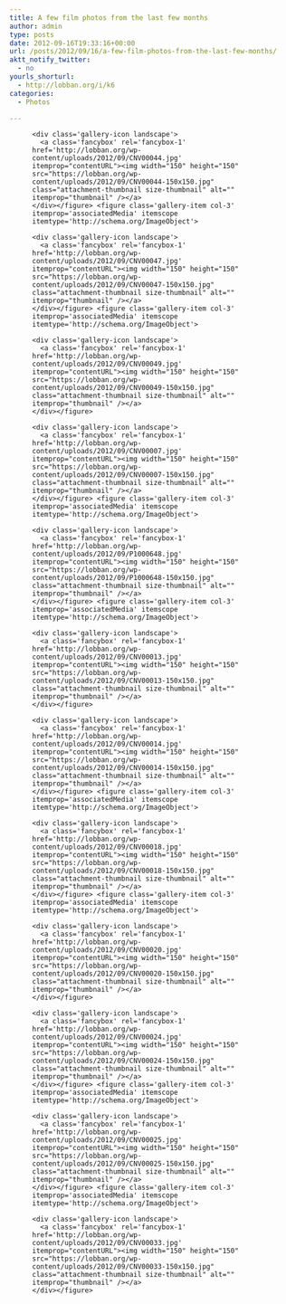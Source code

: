 ```yaml
---
title: A few film photos from the last few months
author: admin
type: posts
date: 2012-09-16T19:33:16+00:00
url: /posts/2012/09/16/a-few-film-photos-from-the-last-few-months/
aktt_notify_twitter:
  - no
yourls_shorturl:
  - http://lobban.org/i/k6
categories:
  - Photos

---
```

<div id='1469216775-1' class='gallery gallery-1469216775 gallery-columns-3 gallery-size-thumbnail' itemscope itemtype='http://schema.org/ImageGallery'>
  <div class='gallery-row gallery-col-3 gallery-clear'>
    <figure class='gallery-item col-3' itemprop='associatedMedia' itemscope itemtype='http://schema.org/ImageObject'> 
    
    <div class='gallery-icon landscape'>
      <a class='fancybox' rel='fancybox-1' href='http://lobban.org/wp-content/uploads/2012/09/CNV00044.jpg' itemprop="contentURL"><img width="150" height="150" src="https://lobban.org/wp-content/uploads/2012/09/CNV00044-150x150.jpg" class="attachment-thumbnail size-thumbnail" alt="" itemprop="thumbnail" /></a>
    </div></figure> <figure class='gallery-item col-3' itemprop='associatedMedia' itemscope itemtype='http://schema.org/ImageObject'> 
    
    <div class='gallery-icon landscape'>
      <a class='fancybox' rel='fancybox-1' href='http://lobban.org/wp-content/uploads/2012/09/CNV00047.jpg' itemprop="contentURL"><img width="150" height="150" src="https://lobban.org/wp-content/uploads/2012/09/CNV00047-150x150.jpg" class="attachment-thumbnail size-thumbnail" alt="" itemprop="thumbnail" /></a>
    </div></figure> <figure class='gallery-item col-3' itemprop='associatedMedia' itemscope itemtype='http://schema.org/ImageObject'> 
    
    <div class='gallery-icon landscape'>
      <a class='fancybox' rel='fancybox-1' href='http://lobban.org/wp-content/uploads/2012/09/CNV00049.jpg' itemprop="contentURL"><img width="150" height="150" src="https://lobban.org/wp-content/uploads/2012/09/CNV00049-150x150.jpg" class="attachment-thumbnail size-thumbnail" alt="" itemprop="thumbnail" /></a>
    </div></figure>
  </div>
  
  <div class='gallery-row gallery-col-3 gallery-clear'>
    <figure class='gallery-item col-3' itemprop='associatedMedia' itemscope itemtype='http://schema.org/ImageObject'> 
    
    <div class='gallery-icon landscape'>
      <a class='fancybox' rel='fancybox-1' href='http://lobban.org/wp-content/uploads/2012/09/CNV00007.jpg' itemprop="contentURL"><img width="150" height="150" src="https://lobban.org/wp-content/uploads/2012/09/CNV00007-150x150.jpg" class="attachment-thumbnail size-thumbnail" alt="" itemprop="thumbnail" /></a>
    </div></figure> <figure class='gallery-item col-3' itemprop='associatedMedia' itemscope itemtype='http://schema.org/ImageObject'> 
    
    <div class='gallery-icon landscape'>
      <a class='fancybox' rel='fancybox-1' href='http://lobban.org/wp-content/uploads/2012/09/P1000648.jpg' itemprop="contentURL"><img width="150" height="150" src="https://lobban.org/wp-content/uploads/2012/09/P1000648-150x150.jpg" class="attachment-thumbnail size-thumbnail" alt="" itemprop="thumbnail" /></a>
    </div></figure> <figure class='gallery-item col-3' itemprop='associatedMedia' itemscope itemtype='http://schema.org/ImageObject'> 
    
    <div class='gallery-icon landscape'>
      <a class='fancybox' rel='fancybox-1' href='http://lobban.org/wp-content/uploads/2012/09/CNV00013.jpg' itemprop="contentURL"><img width="150" height="150" src="https://lobban.org/wp-content/uploads/2012/09/CNV00013-150x150.jpg" class="attachment-thumbnail size-thumbnail" alt="" itemprop="thumbnail" /></a>
    </div></figure>
  </div>
  
  <div class='gallery-row gallery-col-3 gallery-clear'>
    <figure class='gallery-item col-3' itemprop='associatedMedia' itemscope itemtype='http://schema.org/ImageObject'> 
    
    <div class='gallery-icon landscape'>
      <a class='fancybox' rel='fancybox-1' href='http://lobban.org/wp-content/uploads/2012/09/CNV00014.jpg' itemprop="contentURL"><img width="150" height="150" src="https://lobban.org/wp-content/uploads/2012/09/CNV00014-150x150.jpg" class="attachment-thumbnail size-thumbnail" alt="" itemprop="thumbnail" /></a>
    </div></figure> <figure class='gallery-item col-3' itemprop='associatedMedia' itemscope itemtype='http://schema.org/ImageObject'> 
    
    <div class='gallery-icon landscape'>
      <a class='fancybox' rel='fancybox-1' href='http://lobban.org/wp-content/uploads/2012/09/CNV00018.jpg' itemprop="contentURL"><img width="150" height="150" src="https://lobban.org/wp-content/uploads/2012/09/CNV00018-150x150.jpg" class="attachment-thumbnail size-thumbnail" alt="" itemprop="thumbnail" /></a>
    </div></figure> <figure class='gallery-item col-3' itemprop='associatedMedia' itemscope itemtype='http://schema.org/ImageObject'> 
    
    <div class='gallery-icon landscape'>
      <a class='fancybox' rel='fancybox-1' href='http://lobban.org/wp-content/uploads/2012/09/CNV00020.jpg' itemprop="contentURL"><img width="150" height="150" src="https://lobban.org/wp-content/uploads/2012/09/CNV00020-150x150.jpg" class="attachment-thumbnail size-thumbnail" alt="" itemprop="thumbnail" /></a>
    </div></figure>
  </div>
  
  <div class='gallery-row gallery-col-3 gallery-clear'>
    <figure class='gallery-item col-3' itemprop='associatedMedia' itemscope itemtype='http://schema.org/ImageObject'> 
    
    <div class='gallery-icon landscape'>
      <a class='fancybox' rel='fancybox-1' href='http://lobban.org/wp-content/uploads/2012/09/CNV00024.jpg' itemprop="contentURL"><img width="150" height="150" src="https://lobban.org/wp-content/uploads/2012/09/CNV00024-150x150.jpg" class="attachment-thumbnail size-thumbnail" alt="" itemprop="thumbnail" /></a>
    </div></figure> <figure class='gallery-item col-3' itemprop='associatedMedia' itemscope itemtype='http://schema.org/ImageObject'> 
    
    <div class='gallery-icon landscape'>
      <a class='fancybox' rel='fancybox-1' href='http://lobban.org/wp-content/uploads/2012/09/CNV00025.jpg' itemprop="contentURL"><img width="150" height="150" src="https://lobban.org/wp-content/uploads/2012/09/CNV00025-150x150.jpg" class="attachment-thumbnail size-thumbnail" alt="" itemprop="thumbnail" /></a>
    </div></figure> <figure class='gallery-item col-3' itemprop='associatedMedia' itemscope itemtype='http://schema.org/ImageObject'> 
    
    <div class='gallery-icon landscape'>
      <a class='fancybox' rel='fancybox-1' href='http://lobban.org/wp-content/uploads/2012/09/CNV00033.jpg' itemprop="contentURL"><img width="150" height="150" src="https://lobban.org/wp-content/uploads/2012/09/CNV00033-150x150.jpg" class="attachment-thumbnail size-thumbnail" alt="" itemprop="thumbnail" /></a>
    </div></figure>
  </div>
</div>

<!-- .gallery -->